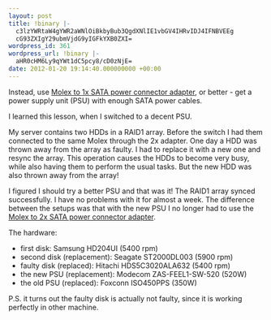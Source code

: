 ```yaml
---
layout: post
title: !binary |-
  c3lzYWRtaW4gYWR2aWNlOiBkbyBub3QgdXNlIE1vbGV4IHRvIDJ4IFNBVEEg
  cG93ZXIgY29ubmVjdG9yIGFkYXB0ZXI=
wordpress_id: 361
wordpress_url: !binary |-
  aHR0cHM6Ly9qYWt1dC5pcy8/cD0zNjE=
date: 2012-01-20 19:14:40.000000000 +00:00
---
```

Instead, use [Molex to 1x SATA power connector adapter](http://www.amazon.com/SATA-Power-Cable-4-pin-15-pin/dp/B001M68KFS/ref=sr_1_4?s=electronics&ie=UTF8&qid=1326727805&sr=1-4), or better - get a power supply unit (PSU) with enough SATA power cables.

I learned this lesson, when I switched to a decent PSU.

My server contains two HDDs in a RAID1 array. Before the switch I had them connected to the same Molex through the 2x adapter. One day a HDD was thrown away from the array as faulty. I had to replace it with a new one and resync the array. This operation causes the HDDs to become very busy, while also having them to perform the usual tasks. But the new HDD was also thrown away from the array!

I figured I should try a better PSU and that was it! The RAID1 array synced successfully. I have no problems with it for almost a week. The difference between the setups was that with the new PSU I no longer had to use the [Molex to 2x SATA power connector adapter](http://www.amazon.com/Syba-SY-CAB40007-Molex-Power-Inches/dp/B0027AGK3M/ref=sr_1_5?s=electronics&ie=UTF8&qid=1326727805&sr=1-5).

The hardware:
-   first disk: Samsung HD204UI (5400 rpm)
-   second disk (replacement): Seagate ST2000DL003 (5900 rpm)
-   faulty disk (replaced): Hitachi HDS5C3020ALA632 (5400 rpm)
-   the new PSU (replacement): Modecom ZAS-FEEL1-SW-520 (520W)
-   the old PSU (replaced): Foxconn ISO450PPS (350W)

P.S. it turns out the faulty disk is actually not faulty, since it is working perfectly in other machine.
